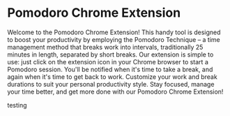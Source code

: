 # Pomodoro Chrome Extension

Welcome to the Pomodoro Chrome Extension! This handy tool is designed to boost your productivity by employing the Pomodoro Technique – a time management method that breaks work into intervals, traditionally 25 minutes in length, separated by short breaks. Our extension is simple to use: just click on the extension icon in your Chrome browser to start a Pomodoro session. You'll be notified when it's time to take a break, and again when it's time to get back to work. Customize your work and break durations to suit your personal productivity style. Stay focused, manage your time better, and get more done with our Pomodoro Chrome Extension!

testing